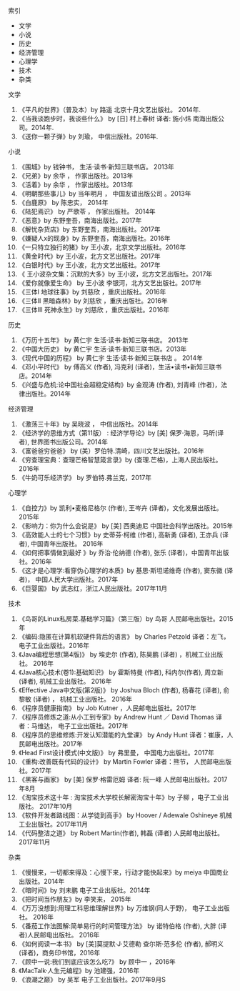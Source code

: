 索引

- 文学
- 小说
- 历史
- 经济管理
- 心理学
- 技术
- 杂类

文学

1. 《平凡的世界》（普及本）by 路遥  北京十月文艺出版社。 2014年. 
2. 《当我谈跑步时，我谈些什么》 by [日] 村上春树 译者: 施小炜  南海出版公司。2014年. 
3. 《送你一颗子弹》by 刘瑜， 中信出版社。2016年. 

小说

1. 《围城》by 钱钟书，  生活·读书·新知三联书店。 2013年
2. 《兄弟》by 余华 ， 作家出版社。2013年
3. 《活着》by 余华 ， 作家出版社。2013年 
4. 《明朝那些事儿》by 当年明月 ， 中国友谊出版公司 。2013年
5. 《白鹿原》 by 陈忠实， 2014年
6. 《陆犯焉识》 by 严歌苓 ， 作家出版社。 2014年
7. 《恶意》by 东野奎吾，南海出版社。2017年
8. 《解忧杂货店》by 东野奎吾，南海出版社。2017年
9. 《嫌疑人x的现身》by 东野奎吾，南海出版社。2016年
10. 《一只特立独行的猪》by 王小波，北京文学出版社。2016年
11. 《黄金时代》by 王小波，北方文艺出版社。2017年
12. 《白银时代》by 王小波，北方文艺出版社。2017年
13. 《 王小波杂文集：沉默的大多》by 王小波，北方文艺出版社。2017年
14. 《爱你就像爱生命》 by 王小波 李银河，北方文艺出版社。2017年
15. 《三体I 地球往事》by 刘慈欣 ，重庆出版社。2016年
16. 《三体II 黑暗森林》by 刘慈欣 ，重庆出版社。2016年
17. 《三体III 死神永生》by 刘慈欣 ，重庆出版社。2016年

历史

1. 《万历十五年》 by 黄仁宇 生活·读书·新知三联书店。 2013年
2. 《中国大历史》 by 黄仁宇 生活·读书·新知三联书店。2013年
3. 《现代中国的历程》 by 黄仁宇 生活·读书·新知三联书店 。 2014年
4. 《邓小平时代》 by 傅高义 (作者),‎ 冯克利 (译者)，生活•读书•新知三联书店。2014年
5. 《兴盛与危机:论中国社会超稳定结构》by 金观涛 (作者),‎ 刘青峰 (作者)，法律出版社。2014年

经济管理

1. 《激荡三十年》by 吴晓波 ， 中信出版社。2014年
2. 《经济学的思维方式（第11版） : 经济学导论》by [美] 保罗·海恩，马昕(译者), 世界图书出版公司。2014年
3. 《富爸爸穷爸爸》  by (美）罗伯特.清崎，四川文艺出版社。2016年
4. 《穷查理宝典：查理芒格智慧箴言录》by (查理.芒格)，上海人民出版社。 2016年
5. 《牛奶可乐经济学》 by  罗伯特.弗兰克，2017年

心理学

1. 《自控力》by 凯利•麦格尼格尔 (作者),‎ 王岑卉 (译者)，文化发展出版社。 2015年
2. 《影响力：你为什么会说是》 by  [美] 西奥迪尼  中国社会科学出版社。2015年
3. 《高效能人士的七个习惯》by 史蒂芬·柯维 (作者),‎ 高新勇 (译者),‎ 王亦兵 (译者),‎ 中国青年出版社。 2016年
4. 《如何把事情做到最好 》by 乔治·伦纳德 (作者),‎ 张乐 (译者)，中国青年出版社。2016年
5. 《这才是心理学:看穿伪心理学的本质》by 基思·斯坦诺维奇 (作者),‎ 窦东徽 (译者)， 中国人民大学出版社。2017年
6. 《巨婴国》 by 武志红，浙江人民出版社。2017年11月

技术

1. 《鸟哥的Linux私房菜.基础学习篇》（第三版）by 鸟哥 人民邮电出版社。2015年
2. 《编码:隐匿在计算机软硬件背后的语言》 by Charles Petzold 译者：左飞，电子工业出版社。2016年
3. 《Java编程思想(第4版)》 by 埃史尔 (作者),‎ 陈昊鹏 (译者) ，机械工业出版社。 2016年
4. 《Java核心技术(卷1):基础知识》 by 霍斯特曼 (作者),‎ 科内尔(作者),‎ 周立新 (译者),‎  机械工业出版社。 2016年
5. 《Effective Java中文版(第2版)》 by Joshua Bloch (作者),‎ 杨春花 (译者),‎ 俞黎敏 (译者) ，‎ 机械工业出版社。 2016年
6. 《程序员健康指南》 by Job Kutner ，人民邮电出版社。2017年
7. 《程序员修炼之道:从小工到专家》by Andrew Hunt ／ David Thomas 译者：马维达， 电子工业出版社。2017年
8. 《程序员的思维修炼:开发认知潜能的九堂课》 by Andy Hunt 译者：崔康，人民邮电出版社。2017年
9. 《Head First设计模式(中文版)》 by 弗里曼， 中国电力出版社。2017年
10. 《重构:改善既有代码的设计》 by Martin Fowler 译者：熊节， 人民邮电出版社。2017年
11. 《黑客与画家》  by [美] 保罗·格雷厄姆 译者: 阮一峰 人民邮电出版社。2017年8月
12. 《淘宝技术这十年 : 淘宝技术大学校长解密淘宝十年》by 子柳 ，电子工业出版社。 2017年10月
13. 《软件开发者路线图：从学徒到高手》 by Hoover / Adewale Oshineye 机械工业出版社。2017年11月
14. 《代码整洁之道》 by Robert Martin(作者),‎ 韩磊 (译者) 人民邮电出版社。2017年11月

杂类

1. 《慢慢来，一切都来得及：心慢下来，行动才能快起来》by meiya 中国商业出版社。2014年
2. 《暗时间》by 刘未鹏  电子工业出版社。2014年
3. 《把时间当作朋友》by 李笑来， 2015年
4. 《万万没想到:用理工科思维理解世界》by 万维钢(同人于野)， 电子工业出版社。 2016年
5. 《番茄工作法图解:简单易行的时间管理方法》 by 诺特伯格 (作者),‎ 大胖 (译者)人民邮电出版社。 2016年
6. 《如何阅读一本书》 by [美]莫提默·J·艾德勒 查尔斯·范多伦 (作者),‎ 郝明义 (译者)，商务印书馆，2016年
7. 《顾中一说:我们到底应该怎么吃?》 by 顾中一 ，2016年
8. 《MacTalk·人生元编程》by 池建强，2016年
9. 《浪潮之巅》  by 吴军  电子工业出版社。2017年9月S
